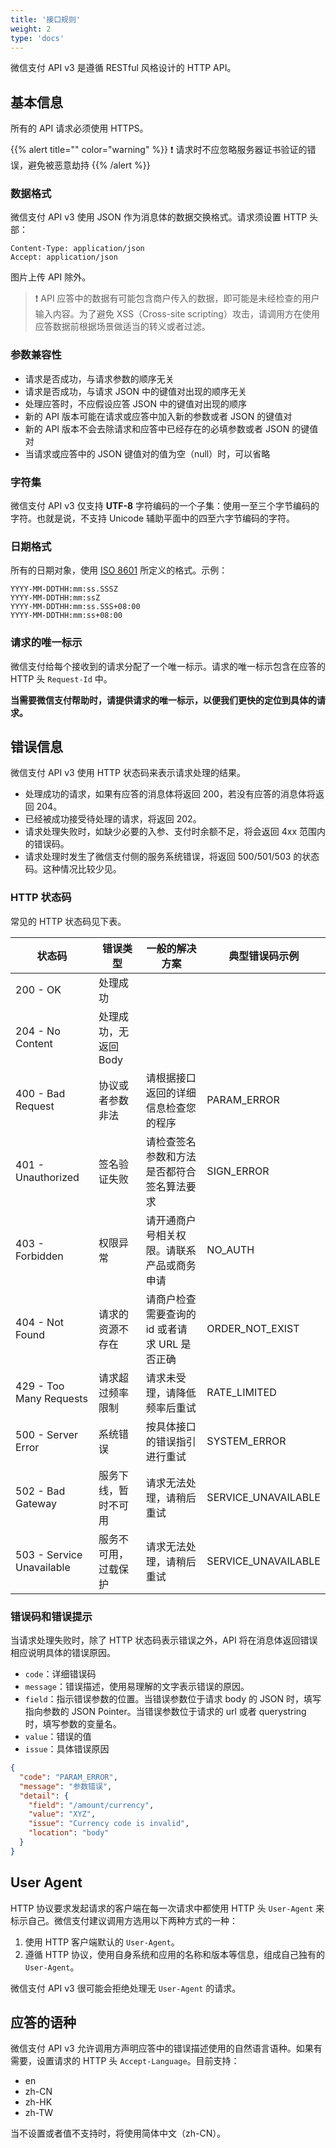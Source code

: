 ```yaml
---
title: '接口规则'
weight: 2
type: 'docs'
---
```


微信支付 API v3 是遵循 RESTful 风格设计的 HTTP API。

## 基本信息

所有的 API 请求必须使用 HTTPS。

{{% alert title="" color="warning" %}}
:exclamation: 请求时不应忽略服务器证书验证的错误，避免被恶意劫持
{{% /alert %}}

### 数据格式

微信支付 API v3 使用 JSON 作为消息体的数据交换格式。请求须设置 HTTP 头部：

```http
Content-Type: application/json
Accept: application/json
```

图片上传 API 除外。

> :exclamation: API 应答中的数据有可能包含商户传入的数据，即可能是未经检查的用户输入内容。为了避免 XSS（Cross-site scripting）攻击，请调用方在使用应答数据前根据场景做适当的转义或者过滤。

### 参数兼容性

- 请求是否成功，与请求参数的顺序无关
- 请求是否成功，与请求 JSON 中的键值对出现的顺序无关
- 处理应答时，不应假设应答 JSON 中的键值对出现的顺序
- 新的 API 版本可能在请求或应答中加入新的参数或者 JSON 的键值对
- 新的 API 版本不会去除请求和应答中已经存在的必填参数或者 JSON 的键值对
- 当请求或应答中的 JSON 键值对的值为空（null）时，可以省略

### 字符集

微信支付 API v3 仅支持 **UTF-8** 字符编码的一个子集：使用一至三个字节编码的字符。也就是说，不支持 Unicode 辅助平面中的四至六字节编码的字符。

### 日期格式

所有的日期对象，使用 [ISO 8601](https://tools.ietf.org/html/rfc3339) 所定义的格式。示例：

```
YYYY-MM-DDTHH:mm:ss.SSSZ
YYYY-MM-DDTHH:mm:ssZ
YYYY-MM-DDTHH:mm:ss.SSS+08:00
YYYY-MM-DDTHH:mm:ss+08:00
```

### 请求的唯一标示

微信支付给每个接收到的请求分配了一个唯一标示。请求的唯一标示包含在应答的 HTTP 头 `Request-Id` 中。

**当需要微信支付帮助时，请提供请求的唯一标示，以便我们更快的定位到具体的请求。**

## 错误信息

微信支付 API v3 使用 HTTP 状态码来表示请求处理的结果。

- 处理成功的请求，如果有应答的消息体将返回 200，若没有应答的消息体将返回 204。
- 已经被成功接受待处理的请求，将返回 202。
- 请求处理失败时，如缺少必要的入参、支付时余额不足，将会返回 4xx 范围内的错误码。
- 请求处理时发生了微信支付侧的服务系统错误，将返回 500/501/503 的状态码。这种情况比较少见。

### HTTP 状态码

常见的 HTTP 状态码见下表。

| 状态码                    | 错误类型              | 一般的解决方案                                | 典型错误码示例      |
| ------------------------- | --------------------- | --------------------------------------------- | ------------------- |
| 200 - OK                  | 处理成功              |                                               |                     |
| 204 - No Content          | 处理成功，无返回 Body |                                               |                     |
| 400 - Bad Request         | 协议或者参数非法      | 请根据接口返回的详细信息检查您的程序          | PARAM_ERROR         |
| 401 - Unauthorized        | 签名验证失败          | 请检查签名参数和方法是否都符合签名算法要求    | SIGN_ERROR          |
| 403 - Forbidden           | 权限异常              | 请开通商户号相关权限。请联系产品或商务申请    | NO_AUTH             |
| 404 - Not Found           | 请求的资源不存在      | 请商户检查需要查询的 id 或者请求 URL 是否正确 | ORDER_NOT_EXIST     |
| 429 - Too Many Requests   | 请求超过频率限制      | 请求未受理，请降低频率后重试                  | RATE_LIMITED        |
| 500 - Server Error        | 系统错误              | 按具体接口的错误指引进行重试                  | SYSTEM_ERROR        |
| 502 - Bad Gateway         | 服务下线，暂时不可用  | 请求无法处理，请稍后重试                      | SERVICE_UNAVAILABLE |
| 503 - Service Unavailable | 服务不可用，过载保护  | 请求无法处理，请稍后重试                      | SERVICE_UNAVAILABLE |

### 错误码和错误提示

当请求处理失败时，除了 HTTP 状态码表示错误之外，API 将在消息体返回错误相应说明具体的错误原因。

- `code`：详细错误码
- `message`：错误描述，使用易理解的文字表示错误的原因。
- `field`：指示错误参数的位置。当错误参数位于请求 body 的 JSON 时，填写指向参数的 JSON Pointer。当错误参数位于请求的 url 或者 querystring 时，填写参数的变量名。
- `value`：错误的值
- `issue`：具体错误原因

```json
{
  "code": "PARAM_ERROR",
  "message": "参数错误",
  "detail": {
    "field": "/amount/currency",
    "value": "XYZ",
    "issue": "Currency code is invalid",
    "location": "body"
  }
}
```

## User Agent

HTTP 协议要求发起请求的客户端在每一次请求中都使用 HTTP 头 `User-Agent` 来标示自己。微信支付建议调用方选用以下两种方式的一种：

1. 使用 HTTP 客户端默认的 `User-Agent`。
2. 遵循 HTTP 协议，使用自身系统和应用的名称和版本等信息，组成自己独有的 `User-Agent`。

微信支付 API v3 很可能会拒绝处理无 `User-Agent` 的请求。

## 应答的语种

微信支付 API v3 允许调用方声明应答中的错误描述使用的自然语言语种。如果有需要，设置请求的 HTTP 头 `Accept-Language`。目前支持：

- en
- zh-CN
- zh-HK
- zh-TW

当不设置或者值不支持时，将使用简体中文（zh-CN）。
